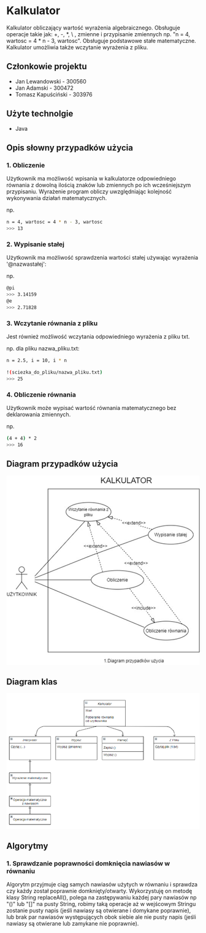 # Kalkulator

Kalkulator obliczający wartość wyrażenia algebraicznego. Obsługuje operacje takie jak:
+, -, \*, \\ , zmienne i przypisanie zmiennych np. "n = 4, wartosc = 4 * n - 3, wartosc". Obsługuje podstawowe stałe matematyczne. Kalkulator umożliwia także
wczytanie wyrażenia z pliku.

## Członkowie projektu
- Jan Lewandowski - 300560
- Jan Adamski - 300472
- Tomasz Kapuściński - 303976

## Użyte technolgie

- Java

## Opis słowny przypadków użycia

### 1. Obliczenie

Użytkownik ma możliwość wpisania w kalkulatorze odpowiedniego równania z dowolną ilością znaków lub zmiennych po ich wcześniejszym przypisaniu. Wyrażenie program obliczy uwzględniając kolejność wykonywania działań matematycznych.

np.
```bash
n = 4, wartosc = 4 * n - 3, wartosc
>>> 13
```

### 2. Wypisanie stałej

Użytkownik ma możliwość sprawdzenia wartości stałej używając wyrażenia '@nazwastałej':

np.
```bash
@pi
>>> 3.14159
@e
>>> 2.71828
```

### 3. Wczytanie równania z pliku

Jest również możliwość wczytania odpowiedniego wyrażenia z pliku txt.

np. dla pliku nazwa_pliku.txt:
```bash
n = 2.5, i = 10, i * n
```

```bash
!(sciezka_do_pliku/nazwa_pliku.txt)
>>> 25
```

### 4. Obliczenie równania

Użytkownik może wypisać wartość równania matematycznego bez deklarowania zmiennych.

np.

```bash
(4 + 4) * 2
>>> 16
```

## Diagram przypadków użycia

![Schemat diagramu przypadków użycia](img/diagram_przypadkow.jpg)

## Diagram klas

![Schemat diagramu klas](img/diagram_klas.png)

## Algorytmy

### 1. Sprawdzanie poprawności domknięcia nawiasów w równaniu
Algorytm przyjmuje ciąg samych nawiasów użytych w równaniu i sprawdza czy każdy
został poprawnie domknięty/otwarty. Wykorzystuję on metodę klasy String replaceAll(),
polega na zastępywaniu każdej pary nawiasów np "()" lub "[]" na pusty String, robimy
taką operacje aż w wejścowym Stringu zostanie pusty napis (jeśli nawiasy są otwierane
i domykane poprawnie), lub brak par nawiasów występujących obok siebie ale nie pusty
napis (jeśli nawiasy są otwierane lub zamykane nie poprawnie).